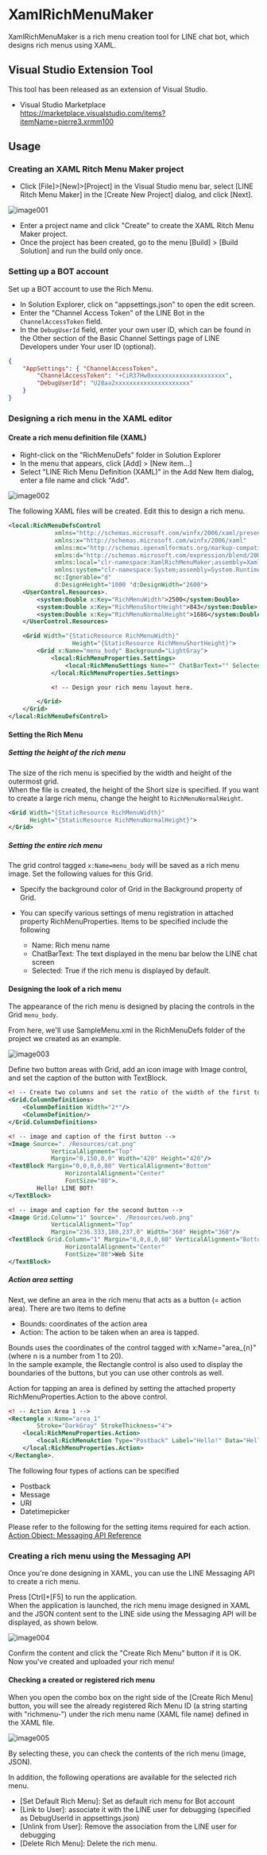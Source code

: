 # XamlRichMenuMaker
XamlRichMenuMaker is a rich menu creation tool for LINE chat bot, which designs rich menus using XAML.

## Visual Studio Extension Tool

This tool has been released as an extension of Visual Studio.

- Visual Studio Marketplace  
  https://marketplace.visualstudio.com/items?itemName=pierre3.xrmm100

## Usage

### Creating an XAML Ritch Menu Maker project

- Click [File]>[New]>[Project] in the Visual Studio menu bar, select [LINE Ritch Menu Maker] in the [Create New Project] dialog, and click [Next].

![image001](./images/image001.PNG)

- Enter a project name and click "Create" to create the XAML Ritch Menu Maker project.
- Once the project has been created, go to the menu [Build] > [Build Solution] and run the build only once.

### Setting up a BOT account
Set up a BOT account to use the Rich Menu.

- In Solution Explorer, click on "appsettings.json" to open the edit screen.
- Enter the "Channel Access Token" of the LINE Bot in the `ChannelAccessToken` field.
- In the `DebugUserId` field, enter your own user ID, which can be found in the Other section of the Basic Channel Settings page of LINE Developers under Your user ID (optional).

```json
{
    "AppSettings": { "ChannelAccessToken".
        "ChannelAccessToken": "+CiR37Hw0xxxxxxxxxxxxxxxxxxxxx",
        "DebugUserId": "U28aa2xxxxxxxxxxxxxxxxxxxxx"
    }
}
```

### Designing a rich menu in the XAML editor

#### Create a rich menu definition file (XAML)

- Right-click on the "RichMenuDefs" folder in Solution Explorer
- In the menu that appears, click [Add] > [New item...]
- Select "LINE Rich Menu Definition (XAML)" in the Add New Item dialog, enter a file name and click "Add".

![image002](./images/image002.PNG)

The following XAML files will be created. Edit this to design a rich menu.

```xml
<local:RichMenuDefsControl 
             xmlns="http://schemas.microsoft.com/winfx/2006/xaml/presentation"
             xmlns:x="http://schemas.microsoft.com/winfx/2006/xaml"
             xmlns:mc="http://schemas.openxmlformats.org/markup-compatibility/2006" 
             xmlns:d="http://schemas.microsoft.com/expression/blend/2008" 
             xmlns:local="clr-namespace:XamlRichMenuMaker;assembly=XamlRichMenuMaker"
             xmlns:system="clr-namespace:System;assembly=System.Runtime"
             mc:Ignorable="d" 
             d:DesignHeight="1000 "d:DesignWidth="2600">
    <UserControl.Resources>.
        <system:Double x:Key="RichMenuWidth">2500</system:Double>
        <system:Double x:Key="RichMenuShortHeight">843</system:Double>
        <system:Double x:Key="RichMenuNormalHeight">1686</system:Double>
    </UserControl.Resources>

    <Grid Width="{StaticResource RichMenuWidth}" 
                  Height="{StaticResource RichMenuShortHeight}">
        <Grid x:Name="menu_body" Background="LightGray">
            <local:RichMenuProperties.Settings>
                <local:RichMenuSettings Name="" ChatBarText="" Selected="True"/>
            </local:RichMenuProperties.Settings>

            <! -- Design your rich menu layout here.

        </Grid>
    </Grid>
</local:RichMenuDefsControl>

```

#### Setting the Rich Menu

##### Setting the height of the rich menu
The size of the rich menu is specified by the width and height of the outermost grid.  
When the file is created, the height of the Short size is specified. If you want to create a large rich menu, change the height to `RichMenuNormalHeight`.

```xml
<Grid Width="{StaticResource RichMenuWidth}" 
      Height="{StaticResource RichMenuNormalHeight}">
</Grid>
```

##### Setting the entire rich menu

The grid control tagged `x:Name=menu_body` will be saved as a rich menu image.
Set the following values for this Grid.

- Specify the background color of Grid in the Background property of Grid.
- You can specify various settings of menu registration in attached property RichMenuProperties.
Items to be specified include the following

  - Name: Rich menu name
  - ChatBarText: The text displayed in the menu bar below the LINE chat screen
  - Selected: True if the rich menu is displayed by default.


#### Designing the look of a rich menu
The appearance of the rich menu is designed by placing the controls in the Grid `menu_body`.
  
From here, we'll use SampleMenu.xml in the RichMenuDefs folder of the project we created as an example.

![image003](./images/image003.PNG)

Define two button areas with Grid, add an icon image with Image control, and set the caption of the button with TextBlock.

```xml
<! -- Create two columns and set the ratio of the width of the first to the second to 2:1 -->
<Grid.ColumnDefinitions>
    <ColumnDefinition Width="2*"/>
    <ColumnDefinition/>
</Grid.ColumnDefinitions>

<! -- image and caption of the first button -->
<Image Source=". /Resources/cat.png"
            VerticalAlignment="Top"
            Margin="0,150,0,0" Width="420" Height="420"/>
<TextBlock Margin="0,0,0,0,80" VerticalAlignment="Bottom" 
                HorizontalAlignment="Center" 
                FontSize="80">.
        Hello! LINE BOT!
</TextBlock>

<! -- image and caption for the second button -->
<Image Grid.Column="1" Source=". /Resources/web.png"
            VerticalAlignment="Top"
            Margin="236.333,180,237,0" Width="360" Height="360"/>
<TextBlock Grid.Column="1" Margin="0,0,0,0,80" VerticalAlignment="Bottom" 
                HorizontalAlignment="Center" 
                FontSize="80">Web Site
</TextBlock>
```

##### Action area setting
Next, we define an area in the rich menu that acts as a button (= action area). There are two items to define

- Bounds: coordinates of the action area
- Action: The action to be taken when an area is tapped.

Bounds uses the coordinates of the control tagged with x:Name="area_{n}" (where n is a number from 1 to 20).   
In the sample example, the Rectangle control is also used to display the boundaries of the buttons, but you can use other controls as well.  
  
Action for tapping an area is defined by setting the attached property RichMenuProperties.Action to the above control.

```xml
<! -- Action Area 1 -->
<Rectangle x:Name="area_1"
        Stroke="DarkGray" StrokeThickness="4">
    <local:RichMenuProperties.Action>
        <local:RichMenuAction Type="Postback" Label="Hello!" Data="Hello!" Text="Hello! LINE BOT!" />
    </local:RichMenuProperties.Action>
</Rectangle>.
```

The following four types of actions can be specified

- Postback
- Message
- URI
- Datetimepicker

Please refer to the following for the setting items required for each action.  
[Action Object: Messaging API Reference](https://developers.line.biz/ja/reference/messaging-api/#action-objects)


### Creating a rich menu using the Messaging API
Once you're done designing in XAML, you can use the LINE Messaging API to create a rich menu.  

Press [Ctrl]+[F5] to run the application.  
When the application is launched, the rich menu image designed in XAML and the JSON content sent to the LINE side using the Messaging API will be displayed, as shown below.

![image004](./images/image004.PNG)

Confirm the content and click the "Create Rich Menu" button if it is OK.    
Now you've created and uploaded your rich menu!

#### Checking a created or registered rich menu

When you open the combo box on the right side of the [Create Rich Menu] button, you will see the already registered Rich Menu ID (a string starting with "richmenu-") under the rich menu name (XAML file name) defined in the XAML file.

![image005](./images/image005.PNG)

By selecting these, you can check the contents of the rich menu (image, JSON).

In addition, the following operations are available for the selected rich menu.

- [Set Default Rich Menu]: Set as default rich menu for Bot account
- [Link to User]: associate it with the LINE user for debugging (specified as DebugUserId in appsettings.json)
- [Unlink from User]: Remove the association from the LINE user for debugging
- [Delete Rich Menu]: Delete the rich menu.


